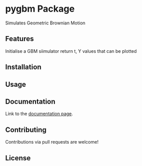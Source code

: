 # pygbm Package

Simulates Geometric Brownian Motion 

## Features

Initialise a GBM siimulator
return t, Y values that can be plotted

## Installation

<description of the installation>

## Usage

<baseline example of usage>

## Documentation

Link to the [documentation page](https://your-readthedocs-url-here).

## Contributing

Contributions via pull requests are welcome!

## License

<description of the license>